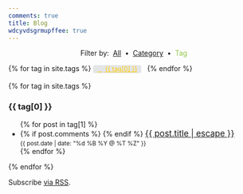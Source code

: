 ```yaml
---
comments: true
title: Blog
wdcyvdsgrmupffee: true
---
```


<style>
  .post-tag {
    background: rgba(79, 94, 104, 0.15);
    border-radius: 4px;
    color: rgb(255, 204, 0);
    display: inline-block;
    font-size: 90%;
    margin-right: .5rem;
    padding: 0 .5rem;
  }
  .post-tag:before {
    content: "\f02b";
    font-family: FontAwesome;
    padding-right: .5em;
  }
  .post-tag:hover {
    background: rgb(143, 200, 71);
    color: rgb(79, 94, 104);
    font-weight: bolder;
    text-decoration: none;
  }
</style>

<p style="text-align: center;">
  Filter by:&nbsp;
  <a href="{{ site.github.url }}/blog" rel="me">All</a>&nbsp;
  &bull;&nbsp; <a href="{{ site.github.url }}/blog/categories" rel="me">Category</a>&nbsp;
  &bull;&nbsp; <span style="color: rgb(143, 200, 71);">Tag</span>
</p>

<div class="tags-expo">
  <div class="tags-expo-list">
    {% for tag in site.tags %}
    <a class="post-tag" href="#{{ tag[0] | slugify }}" rel="me">{{ tag[0] }}</a>
    {% endfor %}
  </div>
  <br />
  <div class="tags-expo-section">
    {% for tag in site.tags %}
    <h3 id="{{ tag[0] | slugify }}">{{ tag[0] }}</h3>
    <ul class="tags-expo-posts">
      {% for post in tag[1] %}
      <li>
        {% if post.comments %}
        <span style="float: right;">
          <span style="font-size: larger;">&nbsp;</span><br />
          <span style="font-size: smaller;">
            <a data-disqus-identifier="{{ post.url }}" href="{{ site.github.url }}{{ post.url }}#disqus_thread" rel="me"></a>
          </span>
        </span>
        {% endif %}
        <span style="font-size: larger;"><a class="post-link" href="{{ site.github.url }}{{ post.url }}" rel="me">{{ post.title | escape }}</a></span><br />
        <span class="post-meta" style="font-size: smaller;">{{ post.date | date: "%d %B %Y @ %T %Z" }}</span>
      </li>
      {% endfor %}
    </ul>
    {% endfor %}
  </div>
</div>

<p class="rss-subscribe">
  Subscribe <a href="{{ site.github.url }}/feed.xml">via RSS</a>.
</p>
